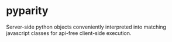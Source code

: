 # pyparity
Server-side python objects conveniently interpreted into matching javascript classes for api-free client-side execution.
